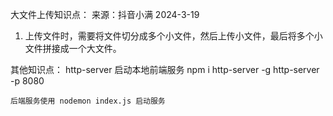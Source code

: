大文件上传知识点：
来源：抖音小满 2024-3-19
1. 上传文件时，需要将文件切分成多个小文件，然后上传小文件，最后将多个小文件拼接成一个大文件。

其他知识点：
    http-server 启动本地前端服务 npm i http-server -g
    http-server -p 8080

    后端服务使用 nodemon index.js 启动服务